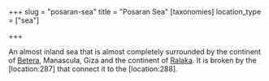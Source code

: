 +++
slug = "posaran-sea"
title = "Posaran Sea"
[taxonomies]
location_type = ["sea"]

+++

An almost inland sea that is almost completely surrounded by the continent of [Betera](@/locations/betera/index.md), Manascula, Giza and the continent of [Ralaka](@/locations/ralaka/index.md). It is broken by the \[location:287\] that connect it to the \[location:288\].

